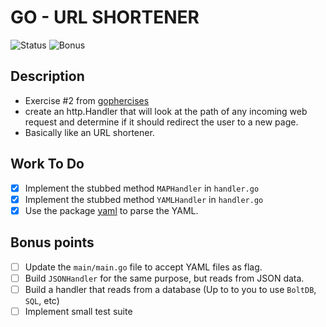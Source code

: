 # GO - URL SHORTENER

![Status](https://img.shields.io/badge/Status-Done-green)
![Bonus](https://img.shields.io/badge/Bonus-OnHold-blue)

## Description

- Exercise #2 from [gophercises](https://gophercises.com/)
- create an http.Handler that will look at the path of any incoming web request and determine if it should redirect the user to a new page.
- Basically like an URL shortener.

## Work To Do

- [x] Implement the stubbed method `MAPHandler` in `handler.go`
- [x] Implement the stubbed method `YAMLHandler` in `handler.go`
- [x] Use the package [yaml](gopkg.in/yaml.v2) to parse the YAML.

## Bonus points

- [ ] Update the `main/main.go` file to accept YAML files as flag.
- [ ] Build `JSONHandler` for the same purpose, but reads from JSON data.
- [ ] Build a handler that reads from a database (Up to to you to use `BoltDB`, `SQL`, etc)
- [ ] Implement small test suite
